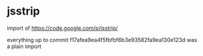 jsstrip
=======

import of https://code.google.com/p/jsstrip/ 


everything up to commit f17afea9ea4f5fbfbf6b3e93582fa9ea130e123d was a plain import
